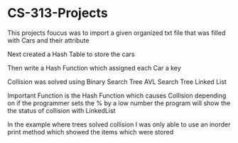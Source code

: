 # CS-313-Projects

This projects foucus was to import a given organized txt file that was filled with Cars and their attribute

Next created a Hash Table to store the cars

Then write a Hash Function which assigned each Car a key

Collision was solved using 
  Binary Search Tree
  AVL Search Tree
  Linked List

Important Function is the Hash Function which causes Collision depending on if the programmer sets the % by a low number
the program will show the the status of collision with LinkedList

In the example where trees solved collision I was only able to use an inorder print method which showed the items which were stored

